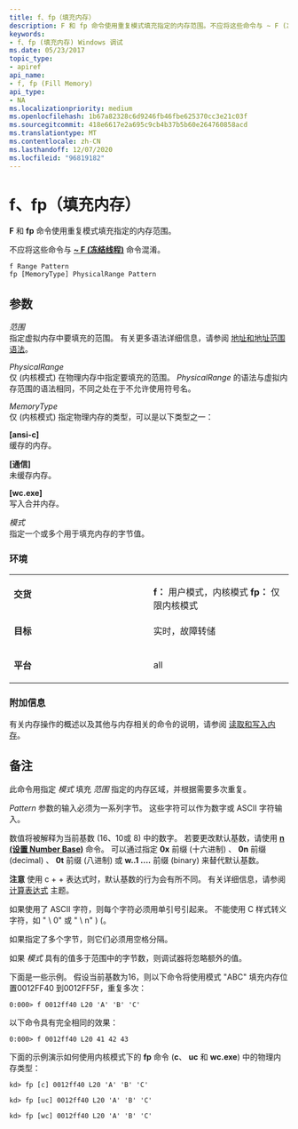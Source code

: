 ```yaml
---
title: f、fp（填充内存）
description: F 和 fp 命令使用重复模式填充指定的内存范围。不应将这些命令与 ~ F (冻结线程) 命令混淆。
keywords:
- f、fp (填充内存) Windows 调试
ms.date: 05/23/2017
topic_type:
- apiref
api_name:
- f, fp (Fill Memory)
api_type:
- NA
ms.localizationpriority: medium
ms.openlocfilehash: 1b67a82328c6d9246fb46fbe625370cc3e21c03f
ms.sourcegitcommit: 418e6617e2a695c9cb4b37b5b60e264760858acd
ms.translationtype: MT
ms.contentlocale: zh-CN
ms.lasthandoff: 12/07/2020
ms.locfileid: "96819182"
---
```

# <a name="f-fp-fill-memory"></a>f、fp（填充内存）


**F** 和 **fp** 命令使用重复模式填充指定的内存范围。

不应将这些命令与 [**~ F (冻结线程)**](-f--freeze-thread-.md) 命令混淆。

```dbgcmd
f Range Pattern 
fp [MemoryType] PhysicalRange Pattern
```

## <a name="span-idddk_cmd_fill_memory_dbgspanspan-idddk_cmd_fill_memory_dbgspanparameters"></a><span id="ddk_cmd_fill_memory_dbg"></span><span id="DDK_CMD_FILL_MEMORY_DBG"></span>参数


<span id="_______Range______"></span><span id="_______range______"></span><span id="_______RANGE______"></span>*范围*   
指定虚拟内存中要填充的范围。 有关更多语法详细信息，请参阅 [地址和地址范围语法](address-and-address-range-syntax.md)。

<span id="_______PhysicalRange______"></span><span id="_______physicalrange______"></span><span id="_______PHYSICALRANGE______"></span>*PhysicalRange*   
仅 (内核模式) 在物理内存中指定要填充的范围。 *PhysicalRange* 的语法与虚拟内存范围的语法相同，不同之处在于不允许使用符号名。

<span id="_______MemoryType______"></span><span id="_______memorytype______"></span><span id="_______MEMORYTYPE______"></span>*MemoryType*   
仅 (内核模式) 指定物理内存的类型，可以是以下类型之一：

<span id="_c_"></span><span id="_C_"></span>**\[ansi-c\]**  
缓存的内存。

<span id="_uc_"></span><span id="_UC_"></span>**\[通信\]**  
未缓存内存。

<span id="_wc_"></span><span id="_WC_"></span>**\[wc.exe\]**  
写入合并内存。

<span id="_______Pattern______"></span><span id="_______pattern______"></span><span id="_______PATTERN______"></span>*模式*   
指定一个或多个用于填充内存的字节值。

### <a name="span-idenvironmentspanspan-idenvironmentspanspan-idenvironmentspanenvironment"></a><span id="Environment"></span><span id="environment"></span><span id="ENVIRONMENT"></span>环境

<table>
<colgroup>
<col width="50%" />
<col width="50%" />
</colgroup>
<tbody>
<tr class="odd">
<td align="left"><p><strong>交货</strong></p></td>
<td align="left"><p></p>
<strong>f：</strong> 用户模式，内核模式 <strong>fp：</strong> 仅限内核模式</td>
</tr>
<tr class="even">
<td align="left"><p><strong>目标</strong></p></td>
<td align="left"><p>实时，故障转储</p></td>
</tr>
<tr class="odd">
<td align="left"><p><strong>平台</strong></p></td>
<td align="left"><p>all</p></td>
</tr>
</tbody>
</table>

 

### <a name="span-idadditional_informationspanspan-idadditional_informationspanspan-idadditional_informationspanadditional-information"></a><span id="Additional_Information"></span><span id="additional_information"></span><span id="ADDITIONAL_INFORMATION"></span>附加信息

有关内存操作的概述以及其他与内存相关的命令的说明，请参阅 [读取和写入内存](reading-and-writing-memory.md)。

<a name="remarks"></a>备注
-------

此命令用指定 *模式* 填充 *范围* 指定的内存区域，并根据需要多次重复。

*Pattern* 参数的输入必须为一系列字节。 这些字符可以作为数字或 ASCII 字符输入。

数值将被解释为当前基数 (16、10或 8) 中的数字。 若要更改默认基数，请使用 [**n (设置 Number Base)**](n--set-number-base-.md) 命令。 可以通过指定 **0x** 前缀 (十六进制) 、 **0n** 前缀 (decimal) 、 **0t** 前缀 (八进制) 或 **w..1 ....** 前缀 (binary) 来替代默认基数。

**注意**   使用 c + + 表达式时，默认基数的行为会有所不同。 有关详细信息，请参阅 [计算表达式](evaluating-expressions.md) 主题。

 

如果使用了 ASCII 字符，则每个字符必须用单引号引起来。 不能使用 C 样式转义字符，如 " \\ 0" 或 " \\ n" )  (。

如果指定了多个字节，则它们必须用空格分隔。

如果 *模式* 具有的值多于范围中的字节数，则调试器将忽略额外的值。

下面是一些示例。 假设当前基数为16，则以下命令将使用模式 "ABC" 填充内存位置0012FF40 到0012FF5F，重复多次：

```dbgcmd
0:000> f 0012ff40 L20 'A' 'B' 'C'
```

以下命令具有完全相同的效果：

```dbgcmd
0:000> f 0012ff40 L20 41 42 43
```

下面的示例演示如何使用内核模式下的 **fp** 命令 (**c**、 **uc** 和 **wc.exe**) 中的物理内存类型：

```dbgcmd
kd> fp [c] 0012ff40 L20 'A' 'B' 'C'
```

```dbgcmd
kd> fp [uc] 0012ff40 L20 'A' 'B' 'C'
```

```dbgcmd
kd> fp [wc] 0012ff40 L20 'A' 'B' 'C'
```

 

 





